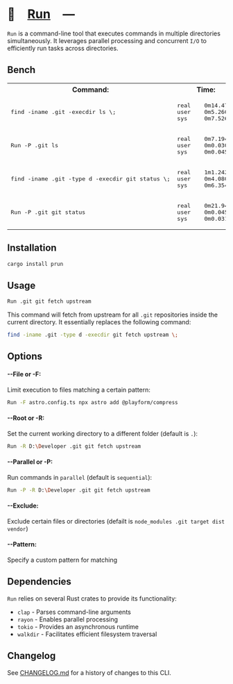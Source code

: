 # 🍺 [Run] —

`Run` is a command-line tool that executes commands in multiple directories
simultaneously. It leverages parallel processing and concurrent `I/O` to
efficiently run tasks across directories.

[Run]: HTTPS://crates.io/crates/prun

## Bench

<table>
	<tr>
		<th>Command:</th>
		<th>Time:</th>
	</tr>
	<tr>
		<td>
			<pre>find -iname .git -execdir ls \;</pre>
		</td>
		<td>
			<pre>real    0m14.476s
user    0m5.260s
sys     0m7.526s</pre>
		</td>
	</tr>
	<tr>
		<td>
			<pre>Run -P .git ls</pre>
		</td>
		<td>
			<pre>real    0m7.194s
user    0m0.030s
sys     0m0.045s</pre>
		</td>
	</tr>
	<tr>
		<td>
			<pre>find -iname .git -type d -execdir git status \;</pre>
		</td>
		<td>
			<pre>real    1m1.242s
user    0m4.080s
sys     0m6.354s</pre>
		</td>
	</tr>
	<tr>
		<td>
			<pre>Run -P .git git status</pre>
		</td>
		<td>
			<pre>real    0m21.947s
user    0m0.045s
sys     0m0.031s</pre>
		</td>
	</tr>
</table>

## Installation

```sh
cargo install prun
```

## Usage

```sh
Run .git git fetch upstream
```

This command will fetch from upstream for all `.git` repositories inside the
current directory. It essentially replaces the following command:

```sh
find -iname .git -type d -execdir git fetch upstream \;
```

## Options

#### --File or -F:

Limit execution to files matching a certain pattern:

```sh
Run -F astro.config.ts npx astro add @playform/compress
```

#### --Root or -R:

Set the current working directory to a different folder (default is `.`):

```sh
Run -R D:\Developer .git git fetch upstream
```

#### --Parallel or -P:

Run commands in `parallel` (default is `sequential`):

```sh
Run -P -R D:\Developer .git git fetch upstream
```

#### --Exclude:

Exclude certain files or directories (defailt is
`node_modules .git target dist vendor`)

#### --Pattern:

Specify a custom pattern for matching

## Dependencies

`Run` relies on several Rust crates to provide its functionality:

-   `clap` - Parses command-line arguments
-   `rayon` - Enables parallel processing
-   `tokio` - Provides an asynchronous runtime
-   `walkdir` - Facilitates efficient filesystem traversal

[Run]: HTTPS://crates.io/crates/prun

## Changelog

See [CHANGELOG.md](CHANGELOG.md) for a history of changes to this CLI.
